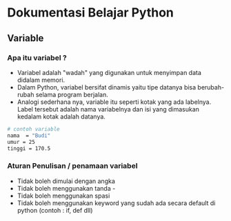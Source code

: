 # Dokumentasi Belajar Python

## Variable

### Apa itu variabel ?

- Variabel adalah "wadah" yang digunakan untuk menyimpan data didalam memori.
- Dalam Python, variabel bersifat dinamis yaitu tipe datanya bisa berubah-rubah selama program berjalan.
- Analogi sederhana nya, variable itu seperti kotak yang ada labelnya. Label tersebut adalah nama variabelnya dan isi yang dimasukan kedalam kotak adalah datanya.

```bash
# contoh variable
nama  = "Budi"
umur = 25
tinggi = 170.5
```

### Aturan Penulisan / penamaan variabel

- Tidak boleh dimulai dengan angka
- Tidak boleh menggunakan tanda -
- Tidak boleh menggunakan spasi
- Tidak boleh menggunakan keyword yang sudah ada secara default di python (contoh : if, def dll)

